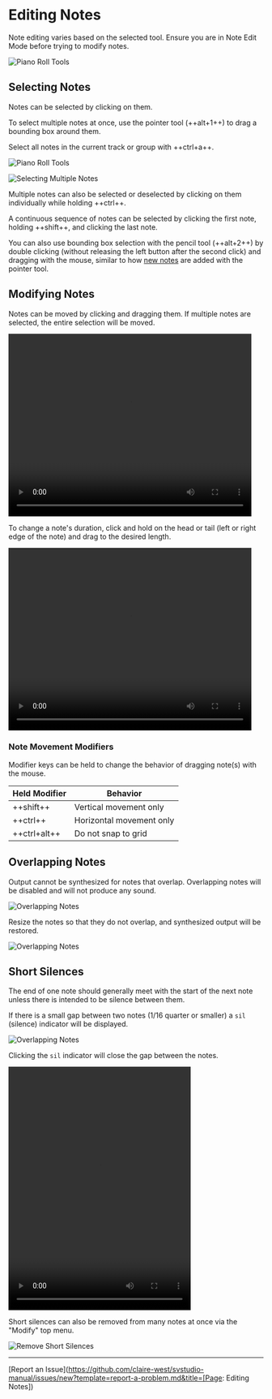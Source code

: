 # Editing Notes

Note editing varies based on the selected tool. Ensure you are in Note Edit Mode before trying to modify notes.

![Piano Roll Tools](/img/quickstart/piano-roll-tools.png)

## Selecting Notes

Notes can be selected by clicking on them.

To select multiple notes at once, use the pointer tool (++alt+1++) to drag a bounding box around them.

Select all notes in the current track or group with ++ctrl+a++.

![Piano Roll Tools](/img/quickstart/piano-roll-tools.png)

![Selecting Multiple Notes](/img/quickstart/pencil-bounding-box.png)

Multiple notes can also be selected or deselected by clicking on them individually while holding ++ctrl++.

A continuous sequence of notes can be selected by clicking the first note, holding ++shift++, and clicking the last note.

You can also use bounding box selection with the pencil tool (++alt+2++) by double clicking (without releasing the left button after the second click) and dragging with the mouse, similar to how [new notes](creating-notes.md#pointer-tool) are added with the pointer tool.

## Modifying Notes

Notes can be moved by clicking and dragging them. If multiple notes are selected, the entire selection will be moved.

<video width="480" height="360" controls>
    <source src="/img/quickstart/note-move.mp4" type="video/mp4">
    Moving Notes
</video>

To change a note's duration, click and hold on the head or tail (left or right edge of the note) and drag to the desired length.

<video width="480" height="360" controls>
    <source src="/img/quickstart/note-resize.mp4" type="video/mp4">
    Resizing a Note
</video>

### Note Movement Modifiers

Modifier keys can be held to change the behavior of dragging note(s) with the mouse.

|Held Modifier|Behavior|
|---|---|
|++shift++|Vertical movement only|
|++ctrl++|Horizontal movement only|
|++ctrl+alt++|Do not snap to grid|

## Overlapping Notes

Output cannot be synthesized for notes that overlap. Overlapping notes will be disabled and will not produce any sound.

![Overlapping Notes](/img/quickstart/overlapping-notes.png)

Resize the notes so that they do not overlap, and synthesized output will be restored.

![Overlapping Notes](/img/quickstart/overlapping-notes-fixed.png)

## Short Silences

The end of one note should generally meet with the start of the next note unless there is intended to be silence between them.

If there is a small gap between two notes (1/16 quarter or smaller) a `sil` (silence) indicator will be displayed.

![Overlapping Notes](/img/quickstart/sil.png)

Clicking the `sil` indicator will close the gap between the notes.

<video width="360" height="480" controls>
    <source src="/img/quickstart/sil-click.mp4" type="video/mp4">
    Closing a Short Silence
</video>

Short silences can also be removed from many notes at once via the "Modify" top menu.

![Remove Short Silences](/img/quickstart/remove-short-silences.png)

---

[Report an Issue](https://github.com/claire-west/svstudio-manual/issues/new?template=report-a-problem.md&title=[Page: Editing Notes])